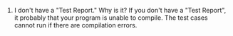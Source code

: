 1. I don't have a "Test Report." Why is it?
If you don't have a "Test Report", it probably that your program is unable to compile. The test cases cannot run if there are compilation errors.
